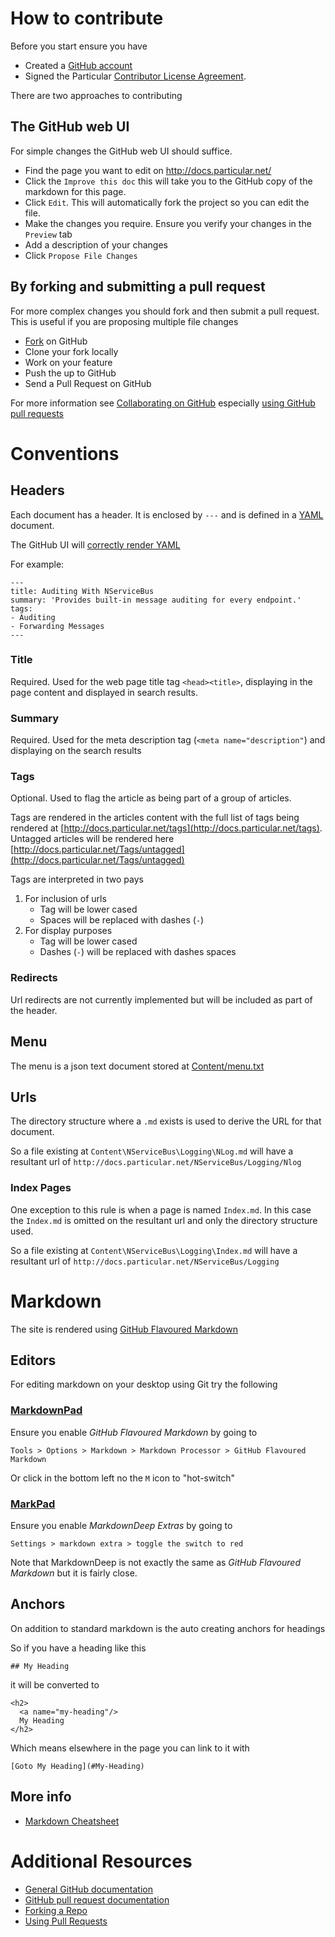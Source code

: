 # How to contribute

Before you start ensure you have

 *  Created a [GitHub account](https://github.com/signup/free)
 *  Signed the Particular [Contributor License Agreement](http://www.particular.net/contributors-license-agreement-consent).

There are two approaches to contributing

## The GitHub web UI  

For simple changes the GitHub web UI should suffice.

 * Find the page you want to edit on http://docs.particular.net/
 * Click the `Improve this doc` this will take you to the GitHub copy of the markdown for this page.
 * Click `Edit`. This will automatically fork the project so you can edit the file.
 * Make the changes you require. Ensure you verify your changes in the `Preview` tab
 * Add a description of your changes
 * Click `Propose File Changes`

## By forking and submitting a pull request

For more complex changes you should fork and then submit a pull request. This is useful if you are proposing multiple file changes

 * [Fork](http://help.github.com/forking/) on GitHub
 * Clone your fork locally
 * Work on your feature
 * Push the up to GitHub
 * Send a Pull Request on GitHub

For more information see [Collaborating on GitHub](https://help.github.com/categories/63/articles) especially [using GitHub pull requests](https://help.github.com/articles/using-pull-requests) 

# Conventions

## Headers

Each document has a header. It is enclosed by `---` and is defined in a [YAML](http://en.wikipedia.org/wiki/YAML) document.

The GitHub  UI will [correctly render YAML](https://github.com/blog/1647-viewing-yaml-metadata-in-your-documents)

For example:

```
---
title: Auditing With NServiceBus
summary: 'Provides built-in message auditing for every endpoint.'
tags:
- Auditing
- Forwarding Messages
---
```

### Title

Required. Used for the web page title tag `<head><title>`, displaying in the page content and displayed in search results.

### Summary

Required. Used for the meta description tag (`<meta name="description"`) and displaying on the search results

### Tags

Optional. Used to flag the article as being part of a group of articles.

Tags are rendered in the articles content with the full list of tags being rendered at [http://docs.particular.net/tags](http://docs.particular.net/tags). Untagged articles will be rendered here [http://docs.particular.net/Tags/untagged](http://docs.particular.net/Tags/untagged)

Tags are interpreted in two pays 

1. For inclusion of urls
   * Tag will be lower cased
   * Spaces will be replaced with dashes (`-`) 
2. For display purposes 
   * Tag will be lower cased
   * Dashes (`-`) will be replaced with dashes spaces 

### Redirects

Url redirects are not currently implemented but will be included as part of the header.

## Menu

The menu is a json text document stored at [Content/menu.txt](Content/menu.txt)

## Urls

The directory structure where a `.md` exists is used to derive the URL for that document. 

So a file existing at `Content\NServiceBus\Logging\NLog.md` will have a resultant url of `http://docs.particular.net/NServiceBus/Logging/Nlog`

### Index Pages

One exception to this rule is when a page is named `Index.md`. In this case the `Index.md` is omitted on the resultant url and only the directory structure used.

So a file existing at `Content\NServiceBus\Logging\Index.md` will have a resultant url of `http://docs.particular.net/NServiceBus/Logging`

# Markdown

The site is rendered using [GitHub Flavoured Markdown](https://help.github.com/articles/github-flavored-markdown)

## Editors
For editing markdown on your desktop using Git try the following

### [MarkdownPad](http://markdownpad.com/)

Ensure you enable *GitHub Flavoured Markdown* by going to 

    Tools > Options > Markdown > Markdown Processor > GitHub Flavoured Markdown

Or click in the bottom left no the `M` icon to "hot-switch"  

### [MarkPad](http://code52.org/DownmarkerWPF/) 

Ensure you enable *MarkdownDeep Extras* by going to 

    Settings > markdown extra > toggle the switch to red

Note that MarkdownDeep is not exactly the same as *GitHub Flavoured Markdown* but it is fairly close.

## Anchors

On addition to standard markdown is the auto creating anchors for headings

So if you have a heading like this 

    ## My Heading

it will be converted to 

    <h2>
      <a name="my-heading"/>
      My Heading
    </h2>

Which means elsewhere in the page you can link to it with  

    [Goto My Heading](#My-Heading)

## More info
 
 * [Markdown Cheatsheet](https://github.com/adam-p/markdown-here/wiki/Markdown-Cheatsheet)

# Additional Resources

* [General GitHub documentation](http://help.github.com/)
* [GitHub pull request documentation](http://help.github.com/send-pull-requests/)
* [Forking a Repo](https://help.github.com/articles/fork-a-repo)
* [Using Pull Requests](https://help.github.com/articles/using-pull-requests)
